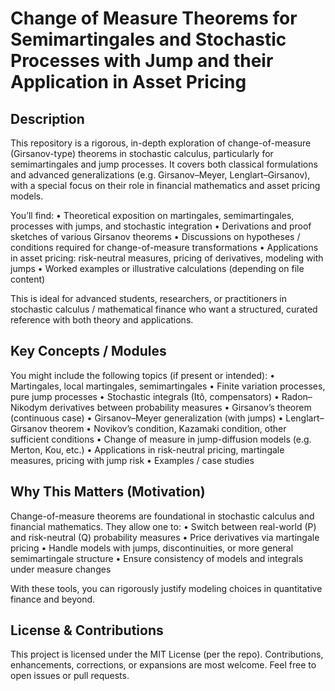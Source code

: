 
# Change of Measure Theorems for Semimartingales and Stochastic Processes with Jump and their Application in Asset Pricing


## Description

This repository is a rigorous, in-depth exploration of change-of-measure (Girsanov-type) theorems in stochastic calculus, particularly for semimartingales and jump processes. It covers both classical formulations and advanced generalizations (e.g. Girsanov–Meyer, Lenglart–Girsanov), with a special focus on their role in financial mathematics and asset pricing models.

You’ll find:
	•	Theoretical exposition on martingales, semimartingales, processes with jumps, and stochastic integration
	•	Derivations and proof sketches of various Girsanov theorems
	•	Discussions on hypotheses / conditions required for change-of-measure transformations
	•	Applications in asset pricing: risk-neutral measures, pricing of derivatives, modeling with jumps
	•	Worked examples or illustrative calculations (depending on file content)

This is ideal for advanced students, researchers, or practitioners in stochastic calculus / mathematical finance who want a structured, curated reference with both theory and applications.



## Key Concepts / Modules

You might include the following topics (if present or intended):
	•	Martingales, local martingales, semimartingales
	•	Finite variation processes, pure jump processes
	•	Stochastic integrals (Itô, compensators)
	•	Radon–Nikodym derivatives between probability measures
	•	Girsanov’s theorem (continuous case)
	•	Girsanov–Meyer generalization (with jumps)
	•	Lenglart–Girsanov theorem
	•	Novikov’s condition, Kazamaki condition, other sufficient conditions
	•	Change of measure in jump-diffusion models (e.g. Merton, Kou, etc.)
	•	Applications in risk-neutral pricing, martingale measures, pricing with jump risk
	•	Examples / case studies



## Why This Matters (Motivation)

Change-of-measure theorems are foundational in stochastic calculus and financial mathematics. They allow one to:
	•	Switch between real-world (P) and risk-neutral (Q) probability measures
	•	Price derivatives via martingale pricing
	•	Handle models with jumps, discontinuities, or more general semimartingale structure
	•	Ensure consistency of models and integrals under measure changes

With these tools, you can rigorously justify modeling choices in quantitative finance and beyond.



## License & Contributions

This project is licensed under the MIT License (per the repo).
Contributions, enhancements, corrections, or expansions are most welcome. Feel free to open issues or pull requests.

